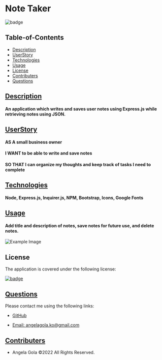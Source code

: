 # Note Taker


  ![badge](https://img.shields.io/badge/license-mit-blue)

## Table-of-Contents

  * [Description](#description)
  * [UserStory](#userstory)
  * [Technologies](#technologies)
  * [Usage](#usage)
  * [License](#license)
  * [Contributers](#contributers)
  * [Questions](#questions)
  

  ## [Description](#table-of-contents)


  #### An application which writes and saves user notes using Express.js while retrieving notes using JSON.

  ## [UserStory](#table-of-contents)

  #### AS A small business owner
  #### I WANT to be able to write and save notes
  #### SO THAT I can organize my thoughts and keep track of tasks I need to complete


  ## [Technologies](#table-of-contents)


  #### Node, Express.js, Inquirer.js, NPM, Bootstrap, Icons, Google Fonts


  ## [Usage](#table-of-contents)


  #### Add title and description of notes, save notes for future use, and delete notes.


  ![Example Image](./images/ExampleImg.png)


  
  ## License
    
  The application is covered under the following license:
    
  
  [![badge](https://img.shields.io/badge/license-mit-blue)](http://choosealicense.com/licenses/mit/)


  ## [Questions](#table-of-contents)


  Please contact me using the following links:
  

  * [GitHub](http://github.com/angelagola-ko)

  * [Email: angelagola.ko@gmail.com](mailto:angelagola.ko@gmail.com)

  

  ## [Contributers](#table-of-contents)


  * Angela Gola &copy;2022 All Rights Reserved.

  
